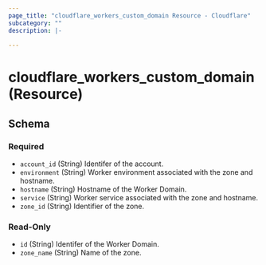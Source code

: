 ```yaml
---
page_title: "cloudflare_workers_custom_domain Resource - Cloudflare"
subcategory: ""
description: |-
  
---
```


# cloudflare_workers_custom_domain (Resource)




<!-- schema generated by tfplugindocs -->
## Schema

### Required

- `account_id` (String) Identifer of the account.
- `environment` (String) Worker environment associated with the zone and hostname.
- `hostname` (String) Hostname of the Worker Domain.
- `service` (String) Worker service associated with the zone and hostname.
- `zone_id` (String) Identifier of the zone.

### Read-Only

- `id` (String) Identifer of the Worker Domain.
- `zone_name` (String) Name of the zone.


